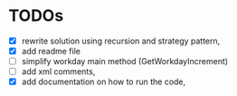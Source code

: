 # TODOs
- [x] rewrite solution using recursion and strategy pattern,
- [x] add readme file
- [ ] simplify workday main method (GetWorkdayIncrement)
- [ ] add xml comments,
- [x] add documentation on how to run the code,